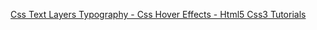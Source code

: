 [Css Text Layers Typography - Css Hover Effects - Html5 Css3 Tutorials](https://www.youtube.com/watch?v=3ldlNkYEwx0)